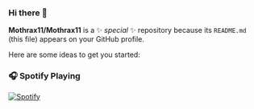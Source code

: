 ### Hi there 👋

**Mothrax11/Mothrax11** is a ✨ _special_ ✨ repository because its `README.md` (this file) appears on your GitHub profile.

Here are some ideas to get you started:

### 🎧 Spotify Playing
[![Spotify](https://spotify-mothrax-tn9m96a0o-mothraxs-projects.vercel.app/api/spotify)](https://open.spotify.com/user/raulito200418)
